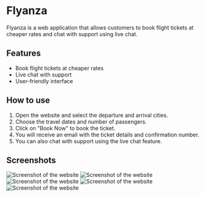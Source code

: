 # Flyanza

Flyanza is a web application that allows customers to book flight tickets at cheaper rates and chat with support using live chat.

## Features

* Book flight tickets at cheaper rates
* Live chat with support
* User-friendly interface

## How to use

1. Open the website and select the departure and arrival cities.
2. Choose the travel dates and number of passengers.
3. Click on "Book Now" to book the ticket.
4. You will receive an email with the ticket details and confirmation number.
5. You can also chat with support using the live chat feature.

## Screenshots

![Screenshot of the website](https://github.com/Soyalkhan//Flyanza/Showcase_Images/ss1.png)
![Screenshot of the website](https://github.com/Soyalkhan//Flyanza/Showcase_Images/ss2.png)
![Screenshot of the website](https://github.com/Soyalkhan//Flyanza/Showcase_Images/ss3.png)
![Screenshot of the website](https://github.com/Soyalkhan//Flyanza/Showcase_Images/ss4.png)
![Screenshot of the website](https://github.com/Soyalkhan//Flyanza/Showcase_Images/ss5.png)
